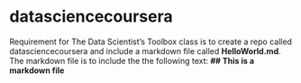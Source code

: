 # datasciencecoursera
Requirement for The Data Scientist’s Toolbox class is to create a repo called datasciencecoursera and include a markdown file called **HelloWorld.md**. The markdown file is to include the the following text: **## This is a markdown file**
